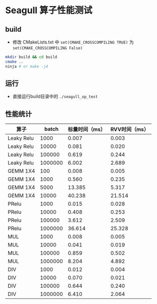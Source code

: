 Seagull 算子性能测试
========

## build
- 修改 CMakeLists.txt 中 `set(CMAKE_CROSSCOMPILING TRUE)` 为 `set(CMAKE_CROSSCOMPILING False)`
```sh
mkdir build && cd build
cmake ..
ninja # or make -j4
```
## 运行

- 直接运行build目录中的 `./seagull_op_test`

## 性能统计

| 算子 | batch | 标量时间（ms）| RVV时间（ms）|
|----|----|----|----|
|Leaky Relu| 1000 |0.007|0.003|
|Leaky Relu|10000 |0.081|0.020|
|Leaky Relu|100000|0.619|0.244|
|Leaky Relu|1000000|6.002|2.689|
|GEMM 1X4| 100| 0.008| 0.005|
|GEMM 1X4|1000| 0.560| 0.235|
|GEMM 1X4|5000| 13.385| 5.317|
|GEMM 1X4|10000|40.238|21.514|
|PRelu | 1000| 0.015|0.028|
|PRelu |10000|0.408|0.253|
|PRelu |100000|3.612|2.509|
|PRelu |1000000|36.614|25.328|
|MUL |1000|0.008|0.005|
|MUL |10000|0.041|0.019|
|MUL |100000|0.859|0.502|
|MUL |1000000|8.204|4.892|
|DIV |1000|0.012|0.004|
|DIV |10000|0.070|0.021|
|DIV |100000|0.644|0.240|
|DIV |1000000|6.410|2.064|
